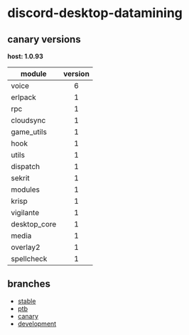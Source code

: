 # discord-desktop-datamining

## canary versions

**host: 1.0.93**

| module | version |
| ------ | :-----: |
| voice | 6 |
| erlpack | 1 |
| rpc | 1 |
| cloudsync | 1 |
| game_utils | 1 |
| hook | 1 |
| utils | 1 |
| dispatch | 1 |
| sekrit | 1 |
| modules | 1 |
| krisp | 1 |
| vigilante | 1 |
| desktop_core | 1 |
| media | 1 |
| overlay2 | 1 |
| spellcheck | 1 |

## branches

- [stable](https://github.com/OpenAsar/discord-desktop-datamining/tree/stable)
- [ptb](https://github.com/OpenAsar/discord-desktop-datamining/tree/ptb)
- [canary](https://github.com/OpenAsar/discord-desktop-datamining/tree/canary)
- [development](https://github.com/OpenAsar/discord-desktop-datamining/tree/development)